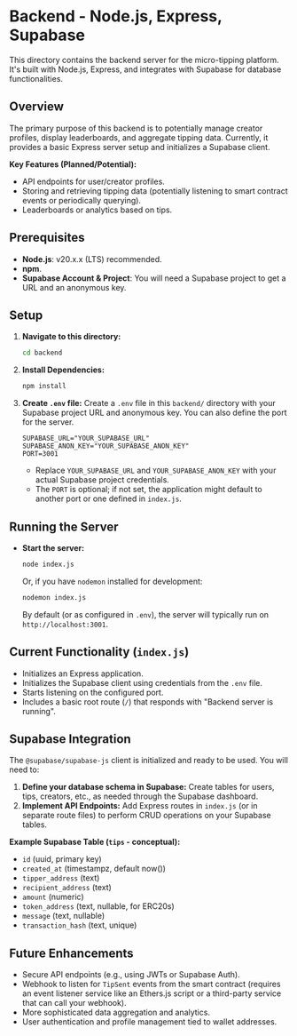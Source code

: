# Backend - Node.js, Express, Supabase

This directory contains the backend server for the micro-tipping platform. It's built with Node.js, Express, and integrates with Supabase for database functionalities.

## Overview

The primary purpose of this backend is to potentially manage creator profiles, display leaderboards, and aggregate tipping data. Currently, it provides a basic Express server setup and initializes a Supabase client.

**Key Features (Planned/Potential):**

*   API endpoints for user/creator profiles.
*   Storing and retrieving tipping data (potentially listening to smart contract events or periodically querying).
*   Leaderboards or analytics based on tips.

## Prerequisites

*   **Node.js**: v20.x.x (LTS) recommended.
*   **npm**.
*   **Supabase Account & Project**: You will need a Supabase project to get a URL and an anonymous key.

## Setup

1.  **Navigate to this directory:**
    ```bash
    cd backend
    ```

2.  **Install Dependencies:**
    ```bash
    npm install
    ```

3.  **Create `.env` file:**
    Create a `.env` file in this `backend/` directory with your Supabase project URL and anonymous key. You can also define the port for the server.
    ```env
    SUPABASE_URL="YOUR_SUPABASE_URL"
    SUPABASE_ANON_KEY="YOUR_SUPABASE_ANON_KEY"
    PORT=3001
    ```
    *   Replace `YOUR_SUPABASE_URL` and `YOUR_SUPABASE_ANON_KEY` with your actual Supabase project credentials.
    *   The `PORT` is optional; if not set, the application might default to another port or one defined in `index.js`.

## Running the Server

*   **Start the server:**
    ```bash
    node index.js
    ```
    Or, if you have `nodemon` installed for development:
    ```bash
    nodemon index.js
    ```
    By default (or as configured in `.env`), the server will typically run on `http://localhost:3001`.

## Current Functionality (`index.js`)

*   Initializes an Express application.
*   Initializes the Supabase client using credentials from the `.env` file.
*   Starts listening on the configured port.
*   Includes a basic root route (`/`) that responds with "Backend server is running".

## Supabase Integration

The `@supabase/supabase-js` client is initialized and ready to be used. You will need to:

1.  **Define your database schema in Supabase:** Create tables for users, tips, creators, etc., as needed through the Supabase dashboard.
2.  **Implement API Endpoints:** Add Express routes in `index.js` (or in separate route files) to perform CRUD operations on your Supabase tables.

**Example Supabase Table (`tips` - conceptual):**

*   `id` (uuid, primary key)
*   `created_at` (timestampz, default now())
*   `tipper_address` (text)
*   `recipient_address` (text)
*   `amount` (numeric)
*   `token_address` (text, nullable, for ERC20s)
*   `message` (text, nullable)
*   `transaction_hash` (text, unique)

## Future Enhancements

*   Secure API endpoints (e.g., using JWTs or Supabase Auth).
*   Webhook to listen for `TipSent` events from the smart contract (requires an event listener service like an Ethers.js script or a third-party service that can call your webhook).
*   More sophisticated data aggregation and analytics.
*   User authentication and profile management tied to wallet addresses. 